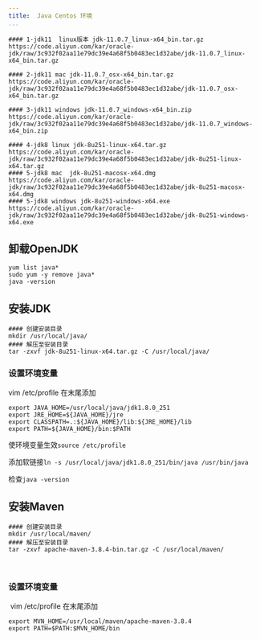 ```yaml
---
title:  Java Centos 环境
...
```


```
#### 1-jdk11  linux版本 jdk-11.0.7_linux-x64_bin.tar.gz
https://code.aliyun.com/kar/oracle-jdk/raw/3c932f02aa11e79dc39e4a68f5b0483ec1d32abe/jdk-11.0.7_linux-x64_bin.tar.gz

#### 2-jdk11 mac jdk-11.0.7_osx-x64_bin.tar.gz
https://code.aliyun.com/kar/oracle-jdk/raw/3c932f02aa11e79dc39e4a68f5b0483ec1d32abe/jdk-11.0.7_osx-x64_bin.tar.gz

#### 3-jdk11 windows jdk-11.0.7_windows-x64_bin.zip
https://code.aliyun.com/kar/oracle-jdk/raw/3c932f02aa11e79dc39e4a68f5b0483ec1d32abe/jdk-11.0.7_windows-x64_bin.zip

#### 4-jdk8 linux jdk-8u251-linux-x64.tar.gz
https://code.aliyun.com/kar/oracle-jdk/raw/3c932f02aa11e79dc39e4a68f5b0483ec1d32abe/jdk-8u251-linux-x64.tar.gz
#### 5-jdk8 mac  jdk-8u251-macosx-x64.dmg
https://code.aliyun.com/kar/oracle-jdk/raw/3c932f02aa11e79dc39e4a68f5b0483ec1d32abe/jdk-8u251-macosx-x64.dmg
#### 5-jdk8 windows jdk-8u251-windows-x64.exe
https://code.aliyun.com/kar/oracle-jdk/raw/3c932f02aa11e79dc39e4a68f5b0483ec1d32abe/jdk-8u251-windows-x64.exe
```


## 卸载OpenJDK
```
yum list java*
sudo yum -y remove java*
java -version
```

## 安装JDK
```
#### 创建安装目录
mkdir /usr/local/java/
#### 解压至安装目录
tar -zxvf jdk-8u251-linux-x64.tar.gz -C /usr/local/java/
```

### 设置环境变量

vim /etc/profile
在末尾添加
```
export JAVA_HOME=/usr/local/java/jdk1.8.0_251
export JRE_HOME=${JAVA_HOME}/jre
export CLASSPATH=.:${JAVA_HOME}/lib:${JRE_HOME}/lib
export PATH=${JAVA_HOME}/bin:$PATH
```
使环境变量生效`source /etc/profile`

添加软链接`ln -s /usr/local/java/jdk1.8.0_251/bin/java /usr/bin/java`

检查`java -version`


## 安装Maven
```
#### 创建安装目录
mkdir /usr/local/maven/
#### 解压至安装目录
tar -zxvf apache-maven-3.8.4-bin.tar.gz -C /usr/local/maven/
```
​
### 设置环境变量
​
vim /etc/profile
在末尾添加
```
export MVN_HOME=/usr/local/maven/apache-maven-3.8.4
export PATH=$PATH:$MVN_HOME/bin
```



